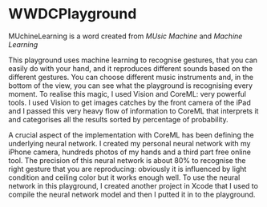# WWDCPlayground

MUchineLearning is a word created from _MUsic Machine_ and _Machine Learning_
	
This playground uses machine learning to recognise gestures, that you can easily do with your hand, and it reproduces different sounds based on the different gestures. You can choose different music instruments and, in the bottom of the view, you can see what the playground is recognising every moment.
To realise this magic, I used Vision and CoreML: very powerful tools. I used Vision to get images catches by the front camera of the iPad and I passed this very heavy flow of information to CoreML that interprets it and categorises all the results sorted by percentage of probability. 

A crucial aspect of the implementation with CoreML has been defining the underlying neural network. I created my personal neural network with my iPhone camera, hundreds photos of my hands and a third part free online tool. The precision of this neural network is about 80% to recognise the right gesture that you are reproducing: obviously it is influenced by light condition and ceiling color but it works enough well.
To use the neural network in this playground, I created another project in Xcode that I used to compile the neural network model and then I putted it in to the playground.
